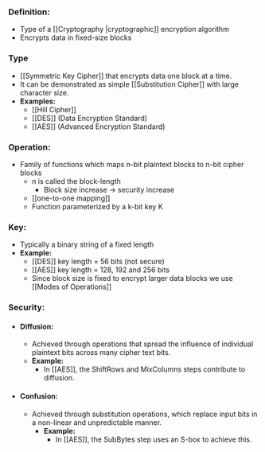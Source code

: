 ### Definition:
- Type of a [[Cryptography |cryptographic]] encryption algorithm
- Encrypts data in fixed-size blocks
### Type
* [[Symmetric Key Cipher]] that encrypts data one block at a time.
* It can be demonstrated as simple [[Substitution Cipher]] with large character size.
* **Examples:**
	* [[Hill Cipher]]
	*  [[DES]] (Data Encryption Standard)
	- [[AES]] (Advanced Encryption Standard)
### Operation:
- Family of functions which maps n-bit plaintext blocks to n-bit cipher blocks
	- n is called the block-length
		- Block size increase -> security increase
	-  [[one-to-one mapping]]
	- Function parameterized by a k-bit key K
### Key:
- Typically a binary string of a fixed length 
- **Example:**
	- [[DES]] key length = 56 bits (not secure)
	- [[AES]] key length = 128, 192 and 256 bits
  - Since block size is fixed to encrypt larger data blocks we use [[Modes of Operations]]
### Security:
- #### Diffusion:
	- Achieved through operations that spread the influence of individual plaintext bits across many cipher text bits. 
	- **Example:**
		- In [[AES]], the ShiftRows and MixColumns steps contribute to diffusion.
- #### Confusion:
	- Achieved through substitution operations, which replace input bits in a non-linear and unpredictable manner. 
		- **Example:**
			- In [[AES]], the SubBytes step uses an S-box to achieve this.
